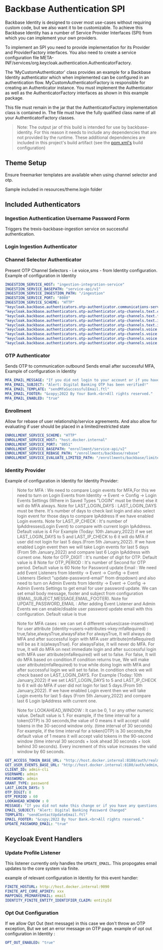 # Backbase Authentication SPI

Backbase Identity is designed to cover most use-cases without requiring custom code, but we also want it to be customizable.
To achieve this Backbase Identity has a number of Service Provider Interfaces (SPI) from which you can implement your
own providers.

To implement an SPI you need to provide implementation for its Provider and ProviderFactory interfaces.
You also need to create a service configuration file META-INF/services/org.keycloak.authentication.AuthenticatorFactory.

The 'MyCustomAuthenticator' class provides an example for a Backbase Identity authenticator which when implemented can be configured in an authentication flow. 
MyCustomAuthenticatorFactory is responsible for creating an Authenticator instance.
You must implement the Authenticator as well as the AuthenticatorFactory interfaces as shown in this example package.

This file must remain in the jar that the AuthenticatorFactory implementation class is contained in.
The file must have the fully qualified class name of all your AuthenticatorFactory classes.

> Note: The output jar of this build is intended for use by backbase-identity.
> For this reason it needs to include any dependencies that are not provided by the runtime.
> These additional dependencies are included in this project's build artifact (see the [pom.xml's](./pom.xml) build configuration)

## Theme Setup

Ensure freemarker templates are available when using channel selector and otp.

Sample included in resources/theme.login folder

## Included Authenticators

### Ingestion Authentication Username Password Form

Triggers the trexis-backbase-ingestion service on successful authentication.

### Login Ingestion Authenticator
### Channel Selector Authenticator

Present OTP Channel Selectors - i.e voice,sms -  from Identity configuration. Example of configuration in Identity

```yaml
INGESTION_SERVICE_HOST: "ingestion-integration-service"
INGESTION_SERVICE_BASEPATH: "service-api/v1"
INGESTION_SERVICE_INGESTION_PATH: "/ingestion"
INGESTION_SERVICE_PORT: "8080"
INGESTION_SERVICE_SCHEME: "HTTP"
"keycloak.backbase.authenticators.otp-authenticator.communications-service-endpoint": "http://host.docker.internal:8204/identity-communication-outbound-integration-service/service-api/v1/communications/batches"
"keycloak.backbase.authenticators.otp-authenticator.otp-channels.text.channel": "sms-otp"
"keycloak.backbase.authenticators.otp-authenticator.otp-channels.text.from": "xxx"
"keycloak.backbase.authenticators.otp-authenticator.otp-channels.text.identity-attributes.smsMobile1": "1"
"keycloak.backbase.authenticators.otp-authenticator.otp-channels.text.identity-attributes.smsMobile2": "2"
"keycloak.backbase.authenticators.otp-authenticator.otp-channels.voice.channel": "voice-otp"
"keycloak.backbase.authenticators.otp-authenticator.otp-channels.voice.from": "xxx"
"keycloak.backbase.authenticators.otp-authenticator.otp-channels.voice.identity-attributes.voiceMobile1": "10"
"keycloak.backbase.authenticators.otp-authenticator.otp-channels.voice.identity-attributes.voiceMobile2": "11"
```

### OTP Authenticator

Sends OTP to communication outbound
Sends email after successful MFA, Example of configuration in Identity
```yaml
MFA_EMAIL_MESSAGE: "If you did not login to your account or if you have any questions, please contact us immediately at our contact number (123-456-7890).<br><br>Please do not reply directly to this email as we will not receive your message."
MFA_EMAIL_SUBJECT: "Alert: Digital Banking OTP has been verified!"
MFA_EMAIL_TEMPLATE: "sendMfaSuccessfulEmail.ftl"
MFA_EMAIL_FOOTER: "&copy;2022 By Your Bank.<br>All rights reserved."
MFA_EMAIL_ENABLED: "true"
```

### Enrollment

Allow for rebase of user relationship/service agreements.  And also allow for evaluating if user should be placed in a limited/restricted state
```yaml
ENROLLMENT_SERVICE_SCHEME: "HTTP"
ENROLLMENT_SERVICE_HOST: "host.docker.internal"
ENROLLMENT_SERVICE_PORT: "8051"
ENROLLMENT_SERVICE_BASEPATH: "enrollment/service-api/v2"
ENROLLMENT_SERVICE_REBASE_PATH: "/enrollments/backbase/rebase"
ENROLLMENT_SERVICE_EVALUATE_LIMITED_PATH: "/enrollments/backbase/limited"
```

### Identity Provider

Example of configuration in Identity for Identity Provider:
> Note for MFA : We need to compare Login events for MFA,For this we need to turn on Login Events from Identity -> Event ->  Config -> Login Events Settings (Where in Saved Types "LOGIN" must be there)
else it will do MFA always.
> Note for LAST_LOGIN_DAYS : LAST_LOGIN_DAYS must be there. It's number of days to check last login and also select login event for those days to compare IpAddress If we have enabled Login events.
> Note for LAST_IP_CHECK : It's number of IpAddresses(Login Event) to compare with current login IpAddress. Default value is 4
> For Example (Today: 10th January,2022) if we set LAST_LOGIN_DAYS to 5 and LAST_IP_CHECK to 6 it will do MFA if user did not login for last 5 days.(From 5th January,2022). If we have enabled Login event then we will take Login events for last 5 days (From 5th January,2022) and compare last 6 Login IpAddress with current one.
> Note for OTP_DIGIT : It's number of digit for OTP. Default value is 8
> Note for OTP_PERIOD : It's number of Second for OTP period. Default value is 60
> Note for Password update Email : We need add Event Listeners from Identity -> Event -> Config -> Event Listeners (Select "update-password-email" from dropdown) and also need to turn on Admin Events from Identity -> Event ->  Config -> Admin Events Settings to get email for user password update. We can set email body message, footer and subject from configuration (EMAIL_SUBJECT,MESSAGE,EMAIL_FOOTER). 
> Note for UPDATE_PASSWORD_EMAIL : After adding Event Listener and Admin Events we can enable/disable user password update email with this configuration. Default value is true

> Note for MFA cases : we can set 4 different values(case-insensitive) for user attribute (identity->users->attributes->key:mfaRequired) : true,false,alwaysTrue,alwaysFalse
> For alwaysTrue, It will always do MFA and after successful login with MFA user attribute(mfaRequired) will be as it is(alwaysTrue).
> For alwaysFalse, It will never do MFA.
> For true, It will do MFA on next immediate login and after successful login with MFA user attribute(mfaRequired) will set to false.
> For false, It will do MFA based on condition.If condition returns true, We will make user attribute(mfaRequired) to true while doing login with MFA and after successful login we will set to false.
> In condition check we will check based on LAST_LOGIN_DAYS. For Example (Today: 10th January,2022) if we set LAST_LOGIN_DAYS to 5 and LAST_IP_CHECK to 6 it will do MFA if user did not login for last 5 days.(From 5th January,2022). If we have enabled Login event then we will take Login events for last 5 days (From 5th January,2022) and compare last 6 Login IpAddress with current one.

> Note for LOOKAHEAD_WINDOW : It can be 0, 1 or any other numeric value. Default value is 1.
> For example, if the time interval for a token(OTP) is 30 seconds,the value of 0 means it will accept valid tokens in the 30-second window only. (time interval of 30 seconds)
> For example, if the time interval for a token(OTP) is 30 seconds,the default value of 1 means it will accept valid tokens in the 90-second window (time interval 30 seconds + look ahead 30 seconds + look behind 30 seconds). Every increment of this value increases the valid window by 60 seconds.

```yaml
GET_ACCESS_TOKEN_BASE_URL: "http://host.docker.internal:8180/auth/realms/master/protocol/openid-connect/token"
GET_USER_EVENTS_BASE_URL: "http://host.docker.internal:8180/auth/admin/realms/backbase/events"
CLIENT_ID: admin-cli
USERNAME: admin
PASSWORD: admin
GRANT_TYPE: password
LAST_LOGIN_DAYS: 5
OTP_DIGIT: 8
OTP_PERIOD : 60
LOOKAHEAD_WINDOW : 0
MESSAGE: "If you did not make this change or if you have any questions, please contact us immediately at our contact number (123-456-7890).<br><br>Please do not reply directly to this email as we will not receive your message."
EMAIL_SUBJECT: "Alert: Digital Banking Password Changed"
TEMPLATE: "sendContactUpdateEmail.ftl"
EMAIL_FOOTER: "&copy;2022 By Your Bank.<br>All rights reserved."
UPDATE_PASSWORD_EMAIL: "true"
```

## Keycloak Event Handlers

### Update Profile Listener

This listener currently only handles the `UPDATE_EMAIL`. This propogates email updates to the core system via finite.

example of relevant configuration in Identity for this event handler:

```yaml
FINITE_HOSTURL: http://host.docker.internal:9090
FINITE_API_CORE_APIKEY: xxx
MAPPINGS_PRIMARYEMAIL: email
IDENTITY_FINITE_ENTITY_IDENTIFIER_CLAIM: entityId
```

### Opt Out Configuration
If we allow Opt Out (text message) in this case we don't throw an OTP exception, But we set an error message on OTP page.
example of opt out configuration in Identity :

```yaml
OPT_OUT_ENABLED: "true"
```

